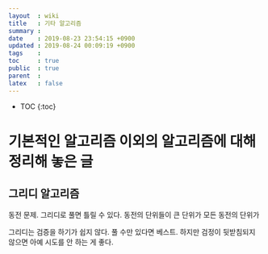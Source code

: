 ```yaml
---
layout  : wiki
title   : 기타 알고리즘
summary : 
date    : 2019-08-23 23:54:15 +0900
updated : 2019-08-24 00:09:19 +0900
tags    : 
toc     : true
public  : true
parent  : 
latex   : false
---
```

* TOC
{:toc}

# 기본적인 알고리즘 이외의 알고리즘에 대해 정리해 놓은 글

## 그리디 알고리즘

동전 문제. 그리디로 풀면 틀릴 수 있다. 동전의 단위들이 큰 단위가 모든 동전의 단위가

그리디는 검증을 하기가 쉽지 않다. 풀 수만 있다면 베스트. 하지만 검정이 뒷받침되지 않으면 아예 시도를 안 하는 게 좋다. 
